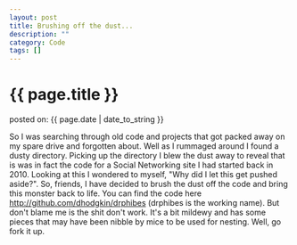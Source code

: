 ```yaml
---
layout: post
title: Brushing off the dust...
description: ""
category: Code
tags: []
---
```


# {{ page.title }}

<p class="meta">posted on: {{ page.date | date_to_string }}</p>

So I was searching through old code and projects that got packed away on my spare drive and forgotten about. Well as I rummaged around I found a dusty directory.
Picking up the directory I blew the dust away to reveal that is was in fact the code for a Social Networking site I had started back in 2010. Looking at this I wondered to myself, "Why did I let this get pushed aside?".
So, friends, I have decided to brush the dust off the code and bring this monster back to life. 
You can find the code here http://github.com/dhodgkin/drphibes (drphibes is the working name). But don't blame me is the shit don't work. It's a bit mildewy and has some pieces that may have been nibble by mice to be used for nesting. 
Well, go fork it up. 

